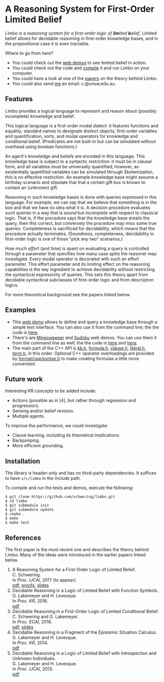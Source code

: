 # A Reasoning System for First-Order Limited Belief

Limbo is a *reasoning system for a first-order logic of **lim**ited
**b**elief*. Limited belief allows for decidable reasoning in first-order
knowledge bases, and in the propositional case it is even tractable.

Where to go from here?

* You could check out the [web
  demos](http://www.cse.unsw.edu.au/~cschwering/limbo/) to see limited
  belief in action.
* You could check out the code and [compile](#installation) it and run
  Limbo on your computer.
* You could have a look at one of the [papers](#references) on the
  theory behind Limbo.
* You could also send [me](http://www.cse.unsw.edu.au/~cschwering/) an email:
  c.*<my github username>*@unsw.edu.au.

## Features

Limbo provides a logical language to represent and reason about (possibly
incomplete) knowledge and belief.

This logical language is a first-order modal dialect: it features functions and
equality, standard names to designate distinct objects, first-order variables
and quantification, sorts, and modal operators for knowledge and conditional
belief. (Predicates are not built-in but can be simulated without overhead
using boolean functions.)

An agent's knowledge and beliefs are encoded in this language. This knowledge
base is subject to a syntactic restriction: it must be in clausal form, and all
variables must be universally quantified; however, as existentially quantified
variables can be simulated through Skolemization, this is no effective
restriction. An example knowledge base might assume a birthday scenario and
stipulate that that a certain gift box is known to contain an (unknown) gift.

Reasoning in such knowledge bases is done with queries expressed in this
language. For example, we can say that we believe that something is in the box
and that we have no idea what it is. A decision procedure evaluates such
queries in a way that is *sound* but *incomplete* with respect to classical
logic. That is, if the procedure says that the knowledge base entails the
query, then this correct, but conversely the procedure may miss some true
queries. Completeness is sacrificed for decidability, which means that the
procedure actually terminates. (Soundness, completeness, decidability in
first-order logic is one of those "pick any two" scenarios.)

How much *effort* (and time) is spent on evaluating a query is controlled
through a parameter that specifies how many case splits the reasoner may
investigate. Every modal operator is decorated with such an effort parameter.
This effort parameter and its limiting effect on the reasoning capabilities is
the key ingredient to achieve decidability without restricting the syntactical
expressivity of queries. This sets this theory apart from decidable syntactical
subclasses of first-order logic and from description logics.

For more theoretical background see the papers linked below.

## Examples

* This [web demo](http://www.cse.unsw.edu.au/~cschwering/limbo/tui/) allows to
  define and query a knowledge base through a simple text interface.
  You can also use it from the command line; the the code is
  [here](examples/tui/).
* There's are
  [Minesweeper](http://www.cse.unsw.edu.au/~cschwering/limbo/minesweeper/) and
  [Sudoku](http://www.cse.unsw.edu.au/~cschwering/limbo/sudoku/) web demos. You
  can use them it from the command line as well; the the code is
  [here](examples/minesweeper/) and [here](examples/sudoku/).
* The main part of the C++ API is [kb.h](src/limbo/kb.h),
  [formula.h](src/limbo/formula.h), [clause.h](src/limbo/clause.h),
  [literal.h](src/limbo/literal.h), [term.h](src/limbo/term.h), in this
  order. Optional C++ operator overloadings are provided by
  [format/cpp/syntax.h](src/limbo/format/cpp/syntax.h) to make creating
  formulas a little more convenient.

## Future work

Interesting KR concepts to be added include:

* Actions (possible as in [4], but rather through regression and progression).
* Sensing and/or belief revision.
* Multiple agents.

To improve the performance, we could investigate:

* Clause learning, including its theoretical implications.
* Backjumping.
* More efficient grounding.

## Installation

The library is header-only and has no third-party dependencies. It suffices to
have `src/limbo` in the include path.

To compile and run the tests and demos, execute the following:

```shell
$ git clone https://github.com/schwering/limbo.git
$ cd limbo
$ git submodule init
$ git submodule update
$ cmake .
$ make
$ make test
```

## References

The first paper is the most recent one and describes the theory behind Limbo.
Many of the ideas were introduced in the earlier papers linked below.

1.  A Reasoning System for a First-Order Logic of Limited Belief. <br>
   C. Schwering. <br>
   In *Proc. IJCAI*, 2017 (to appear). <br>
   [pdf](http://www.cse.unsw.edu.au/~cschwering/ijcai-2017.pdf),
   [proofs](https://arxiv.org/abs/1705.01817),
   [slides](http://www.cse.unsw.edu.au/~cschwering/ijcai-2017-slides.pdf)
2. Decidable Reasoning in a Logic of Limited Belief with Function Symbols. <br>
   G. Lakemeyer and H. Levesque. <br>
   In *Proc. KR*, 2016. <br>
   [pdf](https://kbsg.rwth-aachen.de/sites/kbsg/files/LakemeyerLevesque2016.pdf)
3. Decidable Reasoning in a First-Order Logic of Limited Conditional Belief. <br>
   C. Schwering and G. Lakemeyer. <br>
   In *Proc. ECAI*, 2016. <br>
   [pdf](http://www.cse.unsw.edu.au/~cschwering/ecai-2016.pdf),
   [slides](http://www.cse.unsw.edu.au/~cschwering/ecai-2016-slides.pdf)
4. Decidable Reasoning in a Fragment of the Epistemic Situation Calculus. <br>
   G. Lakemeyer and H. Levesque. <br>
   In *Proc. KR*, 2014. <br>
   [pdf](https://pdfs.semanticscholar.org/8ac9/a2955895cd391ec2b62d8210ee8206979f4a.pdf)
5. Decidable Reasoning in a Logic of Limited Belief with Introspection and Unknown Individuals. <br>
   G. Lakemeyer and H. Levesque. <br>
   In *Proc. IJCAI*, 2013. <br>
   [pdf](https://pdfs.semanticscholar.org/387c/951016c68aaf8ce36bb87e5ea4d1ef42405d.pdf)


